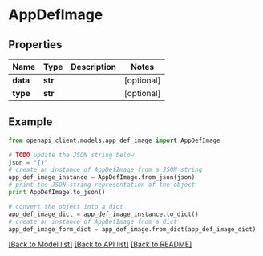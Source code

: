 # AppDefImage


## Properties
Name | Type | Description | Notes
------------ | ------------- | ------------- | -------------
**data** | **str** |  | [optional] 
**type** | **str** |  | [optional] 

## Example

```python
from openapi_client.models.app_def_image import AppDefImage

# TODO update the JSON string below
json = "{}"
# create an instance of AppDefImage from a JSON string
app_def_image_instance = AppDefImage.from_json(json)
# print the JSON string representation of the object
print AppDefImage.to_json()

# convert the object into a dict
app_def_image_dict = app_def_image_instance.to_dict()
# create an instance of AppDefImage from a dict
app_def_image_form_dict = app_def_image.from_dict(app_def_image_dict)
```
[[Back to Model list]](../README.md#documentation-for-models) [[Back to API list]](../README.md#documentation-for-api-endpoints) [[Back to README]](../README.md)


